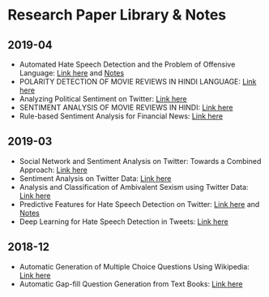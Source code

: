 # Research Paper Library & Notes

## 2019-04
   - Automated Hate Speech Detection and the Problem of Offensive Language: [Link here](https://arxiv.org/pdf/1703.04009.pdf)
   and [Notes](https://github.com/hellomasaya/Research-Papers/blob/master/Notes/Automated-Hate-Speech-Detection-and-the-Problem-of-Offensive-Language.md)
   - POLARITY DETECTION OF MOVIE REVIEWS IN HINDI LANGUAGE: [Link here](https://github.com/hellomasaya/Research-Papers/blob/master/Papers/moviereviews.pdf)
   - Analyzing Political Sentiment on Twitter: [Link here](https://github.com/hellomasaya/Research-Papers/blob/master/Papers/SentimentAnalysis.pdf)
   - SENTIMENT ANALYSIS OF MOVIE REVIEWS IN HINDI: [Link here](https://github.com/hellomasaya/Research-Papers/blob/master/Papers/moviereview2.pdf)
   - Rule-based Sentiment Analysis for Financial News: [Link here](https://github.com/hellomasaya/Research-Papers/blob/master/Papers/07379415.pdf)
   
## 2019-03
  - Social Network and Sentiment Analysis on Twitter: Towards a Combined Approach: [Link here](http://ceur-ws.org/Vol-1489/paper-06.pdf)
  - Sentiment Analysis on Twitter Data: [Link here](https://www.ijcsmc.com/docs/papers/June2016/V5I6201690.pdf)
  - Analysis and Classification of Ambivalent Sexism using Twitter Data: [Link here](https://github.com/hellomasaya/Research-Papers/blob/master/Papers/sexism-twitterdata.pdf)
  - Predictive Features for Hate Speech Detection on Twitter: [Link here](https://github.com/hellomasaya/Research-Papers/blob/master/Papers/HateSpeechDetection.pdf) and [Notes](https://github.com/hellomasaya/Research-Papers/blob/master/Notes/Predictive-Features-for-Hate-Speech-Detection-on-Twitter.md)
  - Deep Learning for Hate Speech Detection in Tweets: [Link here](https://github.com/hellomasaya/Research-Papers/blob/master/Papers/Deep_Learning_for_Hate_Speech_Detection_in_Tweets_(Pinkesh_Badjatiya_and_others).pdf)

## 2018-12
  - Automatic Generation of Multiple Choice Questions Using Wikipedia: [Link here](https://link.springer.com/content/pdf/10.1007%2F978-3-642-45062-4_104.pdf)
  - Automatic Gap-fill Question Generation from Text Books: [Link here](http://delivery.acm.org/10.1145/2050000/2043139/p56-agarwal.pdf?ip=14.139.82.6&id=2043139&acc=OPEN&key=045416EF4DDA69D9%2E1E2B3508530718A8%2E4D4702B0C3E38B35%2E6D218144511F3437&__acm__=1551522287_2c0712d7794edfaf92c21874e1f02e84)

